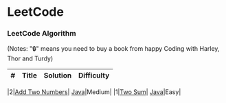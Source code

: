LeetCode
========

### LeetCode Algorithm

(Notes: "🔒" means you need to buy a book from happy Coding with Harley, Thor and Turdy)


| # | Title | Solution | Difficulty |
|---| ----- | -------- | ---------- |

|2|[Add Two Numbers](https://leetcode.com/problems/add-two-numbers/)| [Java](./Q2AddTwoNumbers.java)|Medium|
|1|[Two Sum](https://leetcode.com/problems/two-sum/)| [Java](./Q1TwoSum.java)|Easy|

